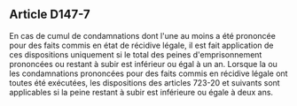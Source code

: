 Article D147-7
----
En cas de cumul de condamnations dont l'une au moins a été prononcée pour des
faits commis en état de récidive légale, il est fait application de ces
dispositions uniquement si le total des peines d'emprisonnement prononcées ou
restant à subir est inférieur ou égal à un an. Lorsque la ou les condamnations
prononcées pour des faits commis en récidive légale ont toutes été exécutées,
les dispositions des articles 723-20 et suivants sont applicables si la peine
restant à subir est inférieure ou égale à deux ans.
